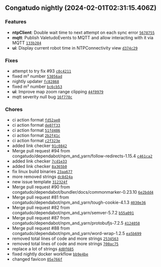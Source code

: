 ## Congatudo nightly (2024-02-01T02:31:15.406Z)

### Features

- **ntpClient**: Double wait time to next attempt on each sync error [`5678755`](https://github.com/congatudo/Congatudo/commit/5678755b7661f1edf6c478b4242f185538e57c8f)
- **mqtt**: Publish ValetudoEvents to MQTT and allow interacting with it via MQTT [`133b284`](https://github.com/congatudo/Congatudo/commit/133b28420b528084e18d049b9911f87575f9b27a)
- **ui**: Display current robot time in NTPConnectivity view [`d374c29`](https://github.com/congatudo/Congatudo/commit/d374c29840fc3aaa325247b1f41cb69a9a3d9a69)

### Fixes

- attempt to try fix #93 [`c0c4211`](https://github.com/congatudo/Congatudo/commit/c0c4211375410bc40aa524dfb711cadc8b917e32)
- fixed m² number [`53056ad`](https://github.com/congatudo/Congatudo/commit/53056ad401372aa19f7102514da0ffacc6748449)
- nightly updater [`fc82868`](https://github.com/congatudo/Congatudo/commit/fc8286830c9bcf55eb2fe865d57882957d35beba)
- fixed m² number [`bc6cb53`](https://github.com/congatudo/Congatudo/commit/bc6cb53f68b4b99f6354249f95522440fd38e534)
- **ui**: Improve map zoom range clipping [`44f0979`](https://github.com/congatudo/Congatudo/commit/44f09794f34b3b7e6999783596b0182c4cc0aea8)
- mqtt severity null bug [`16f778c`](https://github.com/congatudo/Congatudo/commit/16f778c34fc2492b01c811567c1616764f4a406d)

### Chores

- ci action format [`fd52ae0`](https://github.com/congatudo/Congatudo/commit/fd52ae08371d0832ed2276734cefa4ed0e70be29)
- ci action format [`de07f33`](https://github.com/congatudo/Congatudo/commit/de07f339c44c5132f2f8124b53c83d8bd8122a43)
- ci action format [`51fd486`](https://github.com/congatudo/Congatudo/commit/51fd4868e9f7c573879718a8b3c3c7aa7137fe96)
- ci action format [`2b2f41c`](https://github.com/congatudo/Congatudo/commit/2b2f41c33ed099c7bfeafe9d7449f08b8c2090a7)
- ci action format [`c2f323e`](https://github.com/congatudo/Congatudo/commit/c2f323e89aac996e75f6f807083ed23dbaccb676)
- added link checker [`91c0842`](https://github.com/congatudo/Congatudo/commit/91c0842947ca24dbb947c4f86bae2031c2e08404)
- Merge pull request #94 from congatudo/dependabot/npm_and_yarn/follow-redirects-1.15.4 [`c461ca2`](https://github.com/congatudo/Congatudo/commit/c461ca2a0233eb1d20590694d0907614bbd7fc16)
- added link checker [`7cd1e33`](https://github.com/congatudo/Congatudo/commit/7cd1e335063a10d9c2c799ad0e5f322791880820)
- added link checker [`8a365b0`](https://github.com/congatudo/Congatudo/commit/8a365b0b15db3645b27f4a4411f3c07414e05af5)
- fix linux build binaries [`23aa677`](https://github.com/congatudo/Congatudo/commit/23aa677dbb726f77747c14a6888d3bf0bcf963cc)
- more removed strings [`dc8d24a`](https://github.com/congatudo/Congatudo/commit/dc8d24a91f9a99e551b006d615abd5bb24803187)
- new issue template [`312324f`](https://github.com/congatudo/Congatudo/commit/312324f165cba1201324adc357c789e4764c49a2)
- Merge pull request #90 from congatudo/dependabot/bundler/docs/commonmarker-0.23.10 [`6e2bdd4`](https://github.com/congatudo/Congatudo/commit/6e2bdd4a8e34cb9c4d9d4077ad0b651bfeacbde0)
- Merge pull request #81 from congatudo/dependabot/npm_and_yarn/tough-cookie-4.1.3 [`4030e36`](https://github.com/congatudo/Congatudo/commit/4030e36c3b7f45e47c1f8562ccd2280e5cbd4b17)
- Merge pull request #82 from congatudo/dependabot/npm_and_yarn/semver-5.7.2 [`b55a091`](https://github.com/congatudo/Congatudo/commit/b55a091f01e39d82f82697878afc9b9b6ccbaa46)
- Merge pull request #87 from congatudo/dependabot/npm_and_yarn/protobufjs-7.2.5 [`4124058`](https://github.com/congatudo/Congatudo/commit/4124058e497c8c5314e51eb61cd5771d201a2070)
- Merge pull request #88 from congatudo/dependabot/npm_and_yarn/word-wrap-1.2.5 [`ea5b699`](https://github.com/congatudo/Congatudo/commit/ea5b69953d02d81d3550249d242844cfe123df97)
- removed total lines of code and more strings [`2534563`](https://github.com/congatudo/Congatudo/commit/2534563b3eb703953ef563ccaacd46dc714ea18c)
- removed total lines of code and more strings [`700ac75`](https://github.com/congatudo/Congatudo/commit/700ac75987ff782a0a09ffb5078940edf555ebb3)
- replace a lot of strings [`4d0f685`](https://github.com/congatudo/Congatudo/commit/4d0f6859109e64bebf3aef43798157fb597fc1c6)
- fixed nightly docker workflow [`bb9e4be`](https://github.com/congatudo/Congatudo/commit/bb9e4be42380927073087d6fac985b395051adee)
- changed favicon [`05e766f`](https://github.com/congatudo/Congatudo/commit/05e766f85ca80ec7d43e3faf98eeb50687b55b54)
